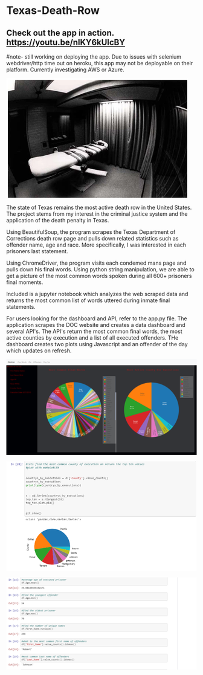# Texas-Death-Row

Check out the app in action. 
https://youtu.be/nlKY6kUIcBY
---------------------------------------------------------------------------------------------------------------------
#note- still working on deploying the app. Due to issues with selenium webdriver/http time out on heroku, this app may not be deployable on their platform. Currently investigating AWS or Azure. 



![Alt text](image/table.png?raw=true "Optional Title")


The state of Texas remains the most active death row in the United States. The project stems from my interest in the criminal justice system and the application of the death penalty in Texas. 

Using BeautifulSoup, the program scrapes the Texas Department of Corrections death row page and pulls down related statistics such as offender name, age and race. More specifically, I was interested in each prisoners last statement. 

Using ChromeDriver, the program visits each condemed mans page and pulls down his final words. Using python string manipulation, we are able to get a picture of the most common words spoken during all 600+ prisoners final moments. 


Included is a jupyter notebook which analyzes the web scraped data and returns the most common list of words uttered during inmate final statements. 

For users looking for the dashboard and API, refer to the app.py file. The application scrapes the DOC website and creates a data dashboard and several API's. The API's return the most common final words, the most active counties by execution and a list of all executed offenders. THe dashboard creates two plots using Javascript and an offender of the day which updates on refresh.  


![Alt text](image/Dashboard.PNG?raw=true "Optional Title")



![Alt text](image/most_common.PNG?raw=true "Optional Title")





![Alt text](image/stats.PNG?raw=true "Optional Title")
